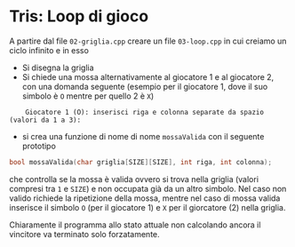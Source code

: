 # Tris: Loop di gioco
A partire dal file `02-griglia.cpp` creare un file `03-loop.cpp` in cui creiamo un ciclo infinito e in esso 
* Si disegna la griglia
* Si chiede una mossa alternativamente al giocatore 1 e al giocatore 2, con una domanda seguente (esempio per il giocatore 1, dove il suo simbolo è `O` mentre per quello 2 è `X`)
```
    Giocatore 1 (O): inserisci riga e colonna separate da spazio (valori da 1 a 3):
``` 
* si crea una funzione di nome di nome `mossaValida` con il seguente prototipo
```c++
bool mossaValida(char griglia[SIZE][SIZE], int riga, int colonna);
```
che controlla se la mossa è valida ovvero si trova nella griglia (valori compresi tra `1` e `SIZE`) e non occupata già da un altro simbolo. Nel caso non valido richiede la ripetizione della mossa, mentre nel caso di mossa valida inserisce il simbolo `O` (per il giocatore 1) e `X` per il giorcatore (2) nella griglia.

Chiaramente il programma allo stato attuale non calcolando ancora il vincitore va terminato solo forzatamente.


